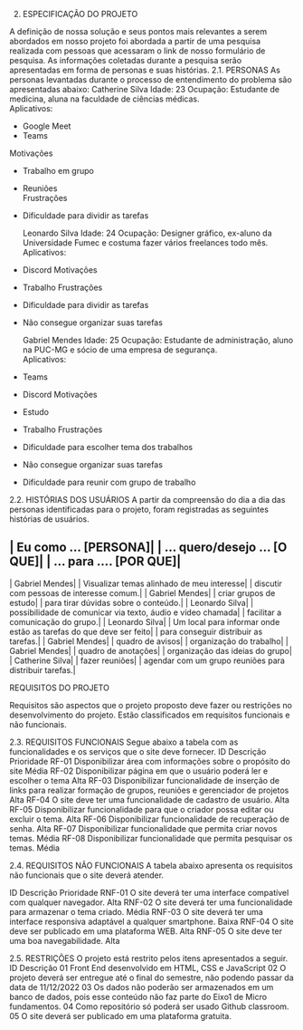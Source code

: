 2.	ESPECIFICAÇÃO DO PROJETO

A definição de nossa solução e seus pontos mais relevantes a serem abordados em nosso projeto foi abordada a partir de uma pesquisa realizada com pessoas que acessaram o link de nosso formulário de pesquisa. As informações coletadas durante a pesquisa serão apresentadas em forma de personas e suas histórias.
2.1.	PERSONAS
As personas levantadas durante o processo de entendimento do problema são apresentadas abaixo:
 	Catherine Silva
	Idade: 23
Ocupação: Estudante de medicina, aluna na faculdade de ciências médicas. 	
Aplicativos:
* Google Meet
* Teams
 
Motivações
* Trabalho em grupo
* Reuniões	
Frustrações
* Dificuldade para dividir as tarefas	 
 
  	Leonardo Silva
	Idade: 24
Ocupação: Designer gráfico, ex-aluno da Universidade Fumec e costuma fazer vários freelances todo mês.  	
Aplicativos:
* Discord
Motivações
* Trabalho
Frustrações
* Dificuldade para dividir as tarefas
* Não consegue organizar suas tarefas	

  	Gabriel Mendes
	Idade: 25
Ocupação: Estudante de administração, aluno na PUC-MG e sócio de uma empresa de segurança.	
Aplicativos:
* Teams
* Discord
Motivações
* Estudo
* Trabalho
Frustrações
* Dificuldade para escolher tema dos trabalhos
* Não consegue organizar suas tarefas
* Dificuldade para reunir com grupo de trabalho	
 
2.2.	HISTÓRIAS DOS USUÁRIOS
A partir da compreensão do dia a dia das personas identificadas para o projeto, foram registradas as seguintes histórias de usuários.
 
| Eu como …  [PERSONA]| | … quero/desejo …    [O QUE]| 	| … para ....       [POR QUE]| 
---------------------------------------------------------------------------------------
| Gabriel Mendes| 	| Visualizar temas alinhado de meu interesse| 	| discutir com pessoas de interesse comum.| 
| Gabriel Mendes| 	| criar grupos de estudo| 	| para tirar dúvidas sobre o conteúdo.| 
| Leonardo Silva| 	| possibilidade de comunicar via texto, áudio e vídeo chamada| 	| facilitar a comunicação do grupo.| 
| Leonardo Silva| 	| Um local para informar onde estão as tarefas do que deve ser feito| 	| para conseguir distribuir as tarefas.| 
| Gabriel Mendes| 	| quadro de avisos| 	| organização do trabalho| 
| Gabriel Mendes| 	| quadro de anotações| 	| organização das ideias do grupo| 
| Catherine Silva| 	| fazer reuniões| 	| agendar com um grupo reuniões para distribuir tarefas.| 


REQUISITOS DO PROJETO

Requisitos são aspectos que o projeto proposto deve fazer ou restrições no desenvolvimento do projeto. Estão classificados em requisitos funcionais e não funcionais.

2.3.	REQUISITOS FUNCIONAIS
Segue abaixo a tabela com as funcionalidades e os serviços que o site deve fornecer.
ID	Descrição	Prioridade
RF-01	Disponibilizar área com informações sobre o propósito do site	Média
RF-02	Disponibilizar página em que o usuário poderá ler e escolher o tema	Alta
RF-03	Disponibilizar funcionalidade de inserção de links para realizar formação de grupos, reuniões e gerenciador de projetos	Alta
RF-04	O site deve ter uma funcionalidade de cadastro de usuário.	Alta
RF-05	Disponibilizar funcionalidade para que o criador possa editar ou excluir o tema.	Alta
RF-06	Disponibilizar funcionalidade de recuperação de senha.	Alta
RF-07	Disponibilizar funcionalidade que permita criar novos temas.	Média
RF-08	Disponibilizar funcionalidade que permita pesquisar os temas.	Média

2.4.	REQUISITOS NÃO FUNCIONAIS
A tabela abaixo apresenta os requisitos não funcionais que o site deverá atender.

ID	Descrição	Prioridade
RNF-01	O site deverá ter uma interface compatível com qualquer navegador.	Alta
RNF-02	O site deverá ter uma funcionalidade para armazenar o tema criado.	Média
RNF-03	O site deverá ter uma interface responsiva adaptável a qualquer smartphone.	Baixa
RNF-04	O site deve ser publicado em uma plataforma WEB.	Alta
RNF-05	O site deve ter uma boa navegabilidade.	Alta

2.5.	RESTRIÇÕES
O projeto está restrito pelos itens apresentados a seguir.
ID	Descrição
01	Front End desenvolvido em HTML, CSS e JavaScript
02	O projeto deverá ser entregue até o final do semestre, não podendo passar da data de 11/12/2022
03	Os dados não poderão ser armazenados em um banco de dados, pois esse conteúdo não faz parte do Eixo1 de Micro fundamentos.
04	Como repositório só poderá ser usado Github classroom.
05	O site deverá ser publicado em uma plataforma gratuita.

